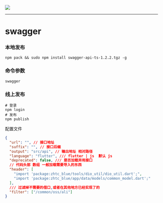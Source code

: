 <!--
 * @Date: 2022-10-11 11:00:49
 * @LastEditors: dengxin 994386508@qq.com
 * @LastEditTime: 2024-02-04 17:43:38
 * @FilePath: /swaggerapits/README.md
-->

<a href="https://www.npmjs.com/package/swagger-api-ts">
    <img src="https://img.shields.io/npm/v/swagger-api-ts.svg?style=flat-square">
  </a>

---

# swagger

### 本地发布

```
npm pack && sudo npm install swagger-api-ts-1.2.2.tgz -g
```

### 命令参数

```
swagger
```

### 线上发布

```
# 登录
npm login
# 发布
npm publish
```

配置文件

```json
{
  "url": "", // 接口地址
  "suffix": "", // 接口后缀
  "output": "src/api", // 输出地址 相对路径
  "language": "flutter", /// flutter | js  默认 js
  "deprecated": false, /// 是否加载弃用接口
  // 代码头部 数组 一般加载需要导入的东西
  "header": [
    "import 'package:zhtc_blue/tools/dio_util/dio_util.dart';",
    "import 'package:zhtc_blue/app/data/models/common_model.dart';"
  ],
  /// 过滤掉不需要的借口,或者在其他地方已经实现了的
  "filter": ["/common/oss/ali"]
}
```
